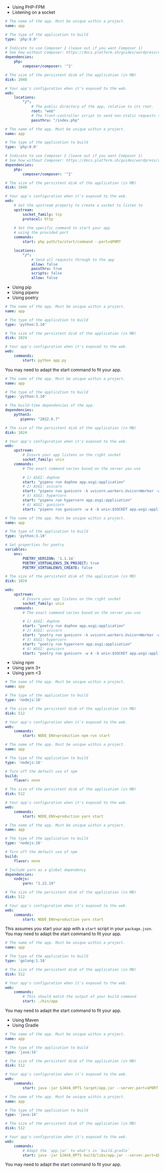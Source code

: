 <div x-show="stack === 'php'">

<ul class="{{ partial "codetabs/tab-control-list-styles" }}">
  <li class="{{ partial "codetabs/tab-control-tab-styles" }}">
    <a
      class="{{ partial "codetabs/tab-control-link-styles" }}"
      :class="{ '{{ partial "codetabs/tab-control-link-active-styles" }}': frametech === 'default' }"
      @click="switchFrametech('default')"
    >
        Using PHP-FPM
    </a>
  </li>
  <li class="{{ partial "codetabs/tab-control-tab-styles" }}">
    <a
      class="{{ partial "codetabs/tab-control-link-styles" }}"
      :class="{ '{{ partial "codetabs/tab-control-link-active-styles" }}': frametech === 'socket' }"
      @click="switchFrametech('socket')"
    >
        Listening on a socket
    </a>
  </li>
</ul>

<div role="tabpanel" x-show="frametech === 'default'" :aria-hidden="frametech === 'default'" class="{{ partial "codetabs/tab-styles" }} {{ partial "codetabs/tab-children-styles" }}">

```yaml {location=".platform.app.yaml"}
# The name of the app. Must be unique within a project.
name: app

# The type of the application to build
type: 'php:8.0'

# Indicate to use Composer 2 (leave out if you want Composer 1)
# See how without Composer: https://docs.platform.sh/guides/wordpress/vanilla.html
dependencies:
    php: 
        composer/composer: '^2'

# The size of the persistent disk of the application (in MB)
disk: 2048

# Your app's configuration when it's exposed to the web.
web:
    locations:
        "/":
            # The public directory of the app, relative to its root.
            root: "web"
            # The front-controller script to send non-static requests to.
            passthru: "/index.php"
```

</div>

<div role="tabpanel" x-show="frametech === 'socket'" :aria-hidden="frametech === 'socket'" class="{{ partial "codetabs/tab-styles" }} {{ partial "codetabs/tab-children-styles" }}">

```yaml {location=".platform.app.yaml"}
# The name of the app. Must be unique within a project.
name: app

# The type of the application to build
type: 'php:8.0'

# Indicate to use Composer 2 (leave out if you want Composer 1)
# See how without Composer: https://docs.platform.sh/guides/wordpress/vanilla.html
dependencies:
    php: 
        composer/composer: '^2'

# The size of the persistent disk of the application (in MB)
disk: 2048

# Your app's configuration when it's exposed to the web.
web:
    # Set the upstream property to create a socket to listen to
    upstream:
        socket_family: tcp
        protocol: http
    
    # Set the specific command to start your app
    # using the provided port
    commands:
        start: php path/to/start/command --port=$PORT

    locations:
        "/":
            # Send all requests through to the app
            allow: false
            passthru: true
            scripts: false
            allow: false
```

</div>
</div>

<div x-show="stack === 'python'">

<ul class="{{ partial "codetabs/tab-control-list-styles" }}">
  <li class="{{ partial "codetabs/tab-control-tab-styles" }}">
    <a
      class="{{ partial "codetabs/tab-control-link-styles" }}"
      :class="{ '{{ partial "codetabs/tab-control-link-active-styles" }}': frametech === 'default' }"
      @click="switchFrametech('default')"
    >
        Using pip
    </a>
  </li>
  <li class="{{ partial "codetabs/tab-control-tab-styles" }}">
    <a
      class="{{ partial "codetabs/tab-control-link-styles" }}"
      :class="{ '{{ partial "codetabs/tab-control-link-active-styles" }}': frametech === 'pipenv' }"
      @click="switchFrametech('pipenv')"
    >
        Using pipenv
    </a>
  </li>
  <li class="{{ partial "codetabs/tab-control-tab-styles" }}">
    <a
      class="{{ partial "codetabs/tab-control-link-styles" }}"
      :class="{ '{{ partial "codetabs/tab-control-link-active-styles" }}': frametech === 'poetry' }"
      @click="switchFrametech('poetry')"
    >
        Using poetry
    </a>
  </li>
</ul>

<div role="tabpanel" x-show="frametech === 'default'" :aria-hidden="frametech === 'default'" class="{{ partial "codetabs/tab-styles" }} {{ partial "codetabs/tab-children-styles" }}">

```yaml {location=".platform.app.yaml"}
# The name of the app. Must be unique within a project.
name: app

# The type of the application to build
type: 'python:3.10'

# The size of the persistent disk of the application (in MB)
disk: 1024

# Your app's configuration when it's exposed to the web.
web:
    commands:
        start: python app.py
```

You may need to adapt the start command to fit your app.

</div>

<div role="tabpanel" x-show="frametech === 'pipenv'" :aria-hidden="frametech === 'pipenv'" class="{{ partial "codetabs/tab-styles" }} {{ partial "codetabs/tab-children-styles" }}">

```yaml {location=".platform.app.yaml"}
# The name of the app. Must be unique within a project.
name: app

# The type of the application to build
type: 'python:3.10'

# The build-time dependencies of the app.
dependencies:
    python3:
       pipenv: "2022.6.7"

# The size of the persistent disk of the application (in MB)
disk: 1024

# Your app's configuration when it's exposed to the web.
web:
    upstream:
        # Ensure your app listens on the right socket
        socket_family: unix
    commands:
        # The exact command varies based on the server you use

        # 1) ASGI: daphne
        start: "pipenv run daphne app.asgi:application"
        # 2) ASGI: uvicorn
        start: "pipenv run gunicorn -k uvicorn.workers.UvicornWorker -w 4 -b unix:$SOCKET app.wsgi:application"
        # 3) ASGI: hypercorn
        start: "pipenv run hypercorn app.asgi:application"
        # 4) WSGI: gunicorn
        start: "pipenv run gunicorn -w 4 -b unix:$SOCKET app.wsgi:application"
```

</div>

<div role="tabpanel" x-show="frametech === 'poetry'" :aria-hidden="frametech === 'poetry'" class="{{ partial "codetabs/tab-styles" }} {{ partial "codetabs/tab-children-styles" }}">

```yaml {location=".platform.app.yaml"}
# The name of the app. Must be unique within a project.
name: app

# The type of the application to build
type: 'python:3.10'

# Set properties for poetry
variables:
    env:
        POETRY_VERSION: '1.1.14'
        POETRY_VIRTUALENVS_IN_PROJECT: true
        POETRY_VIRTUALENVS_CREATE: false

# The size of the persistent disk of the application (in MB)
disk: 1024

web:
    upstream:
        # Ensure your app listens on the right socket
        socket_family: unix
    commands:
        # The exact command varies based on the server you use

        # 1) ASGI: daphne
        start: "poetry run daphne app.asgi:application"
        # 2) ASGI: uvicorn
        start: "poetry run gunicorn -k uvicorn.workers.UvicornWorker -w 4 -b unix:$SOCKET app.wsgi:application"
        # 3) ASGI: hypercorn
        start: "poetry run hypercorn app.asgi:application"
        # 4) WSGI: gunicorn
        start: "poetry run gunicorn -w 4 -b unix:$SOCKET app.wsgi:application"
```

</div>

</div>

<div x-show="stack === 'nodejs'">

<ul class="{{ partial "codetabs/tab-control-list-styles" }}">
  <li class="{{ partial "codetabs/tab-control-tab-styles" }}">
    <a
      class="{{ partial "codetabs/tab-control-link-styles" }}"
      :class="{ '{{ partial "codetabs/tab-control-link-active-styles" }}': frametech === 'default' }"
      @click="switchFrametech('default')"
    >
        Using npm
    </a>
  </li>
  <li class="{{ partial "codetabs/tab-control-tab-styles" }}">
    <a
      class="{{ partial "codetabs/tab-control-link-styles" }}"
      :class="{ '{{ partial "codetabs/tab-control-link-active-styles" }}': frametech === 'yarn3' }"
      @click="switchFrametech('yarn3')"
    >
        Using yarn 3+
    </a>
  </li>
  <li class="{{ partial "codetabs/tab-control-tab-styles" }}">
    <a
      class="{{ partial "codetabs/tab-control-link-styles" }}"
      :class="{ '{{ partial "codetabs/tab-control-link-active-styles" }}': frametech === 'yarnOld' }"
      @click="switchFrametech('yarnOld')"
    >
        Using yarn &lt;3
    </a>
  </li>
</ul>

<div role="tabpanel" x-show="frametech === 'default'" :aria-hidden="frametech === 'default'" class="{{ partial "codetabs/tab-styles" }} {{ partial "codetabs/tab-children-styles" }}">

```yaml {location=".platform.app.yaml"}
# The name of the app. Must be unique within a project.
name: app

# The type of the application to build
type: 'nodejs:16'

# The size of the persistent disk of the application (in MB)
disk: 512

# Your app's configuration when it's exposed to the web.
web:
    commands:
        start: NODE_ENV=production npm run start
```
</div>

<div role="tabpanel" x-show="frametech === 'yarn3'" :aria-hidden="frametech === 'yarn3'" class="{{ partial "codetabs/tab-styles" }} {{ partial "codetabs/tab-children-styles" }}">

```yaml {location=".platform.app.yaml"}
# The name of the app. Must be unique within a project.
name: app

# The type of the application to build
type: 'nodejs:16'

# Turn off the default use of npm
build:
    flavor: none

# The size of the persistent disk of the application (in MB)
disk: 512

# Your app's configuration when it's exposed to the web.
web:
    commands:
        start: NODE_ENV=production yarn start
```

</div>

<div role="tabpanel" x-show="frametech === 'yarnOld'" :aria-hidden="frametech === 'yarnOld'" class="{{ partial "codetabs/tab-styles" }} {{ partial "codetabs/tab-children-styles" }}">

```yaml {location=".platform.app.yaml"}
# The name of the app. Must be unique within a project.
name: app

# The type of the application to build
type: 'nodejs:16'

# Turn off the default use of npm
build:
    flavor: none

# Include yarn as a global dependency
dependencies:
    nodejs:
        yarn: "1.22.19"

# The size of the persistent disk of the application (in MB)
disk: 512

# Your app's configuration when it's exposed to the web.
web:
    commands:
        start: NODE_ENV=production yarn start
```

</div>

This assumes you start your app with a `start` script in your `package.json`.
You may need to adapt the start command to fit your app.
</div>

<div x-show="stack === 'golang'">

```yaml {location=".platform.app.yaml"}
# The name of the app. Must be unique within a project.
name: app

# The type of the application to build
type: 'golang:1.18'

# The size of the persistent disk of the application (in MB)
disk: 512

# Your app's configuration when it's exposed to the web.
web:
    commands:
        # This should match the output of your build command
        start: ./bin/app
```

You may need to adapt the start command to fit your app.
</div>

<div x-show="stack === 'java'">

<ul class="{{ partial "codetabs/tab-control-list-styles" }}">
  <li class="{{ partial "codetabs/tab-control-tab-styles" }}">
    <a
      class="{{ partial "codetabs/tab-control-link-styles" }}"
      :class="{ '{{ partial "codetabs/tab-control-link-active-styles" }}': frametech === 'default' }"
      @click="switchFrametech('default')"
    >
        Using Maven
    </a>
  </li>
  <li class="{{ partial "codetabs/tab-control-tab-styles" }}">
    <a
      class="{{ partial "codetabs/tab-control-link-styles" }}"
      :class="{ '{{ partial "codetabs/tab-control-link-active-styles" }}': frametech === 'gradle' }"
      @click="switchFrametech('gradle')"
    >
        Using Gradle
    </a>
  </li>
</ul>

<div role="tabpanel" x-show="frametech === 'default'" :aria-hidden="frametech === 'default'" class="{{ partial "codetabs/tab-styles" }} {{ partial "codetabs/tab-children-styles" }}">

```yaml {location=".platform.app.yaml"}
# The name of the app. Must be unique within a project.
name: app

# The type of the application to build
type: 'java:14'

# The size of the persistent disk of the application (in MB)
disk: 512

# Your app's configuration when it's exposed to the web.
web:
    commands:
        start: java -jar $JAVA_OPTS target/app.jar --server.port=$PORT
```
</div>

<div role="tabpanel" x-show="frametech === 'gradle'" :aria-hidden="frametech === 'gradle'" class="{{ partial "codetabs/tab-styles" }} {{ partial "codetabs/tab-children-styles" }}">

```yaml {location=".platform.app.yaml"}
# The name of the app. Must be unique within a project.
name: app

# The type of the application to build
type: 'java:14'

# The size of the persistent disk of the application (in MB)
disk: 512

# Your app's configuration when it's exposed to the web.
web:
    commands:
        # Adapt the `app.jar` to what's in `build.gradle`
        start: java -jar $JAVA_OPTS build/libs/app.jar --server.port=$PORT
```
</div>

You may need to adapt the start command to fit your app.
</div>

